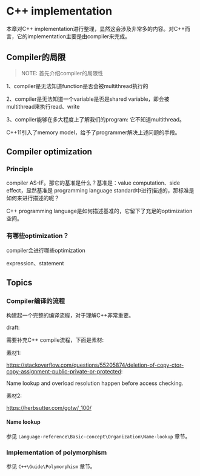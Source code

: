 # C++ implementation

本章对C++ implementation进行整理，显然这会涉及非常多的内容。对C++而言，它的implementation主要是由compiler来完成。

## Compiler的局限

> NOTE: 首先介绍compiler的局限性

1、compiler是无法知道function是否会被multithread执行的

2、compiler是无法知道一个variable是否是shared variable，即会被multithread来执行read、write

3、compiler能够在多大程度上了解我们的program: 它不知道multithread。

C++11引入了memory model，给予了programmer解决上述问题的手段。

## Compiler optimization 

### Principle

compiler AS-IF。那它的基准是什么？基准是：value computation、side effect，显然基准是 programming language standard中进行描述的，那标准是如何来进行描述的呢？

C++ programming language是如何描述基准的，它留下了充足的optimization空间。

### 有哪些optimization？

compiler会进行哪些optimization

expression、statement

## Topics

### Compiler编译的流程

构建起一个完整的编译流程，对于理解C++非常重要。

draft:

需要补充C++ compile流程，下面是素材:

素材1: 

https://stackoverflow.com/questions/55205874/deletion-of-copy-ctor-copy-assignment-public-private-or-protected:

Name lookup and overload resolution happen before access checking. 

素材2:

https://herbsutter.com/gotw/_100/



#### Name lookup

参见 `Language-reference\Basic-concept\Organization\Name-lookup` 章节。



### Implementation of polymorphism

参见 `C++\Guide\Polymorphism` 章节。